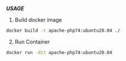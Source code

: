 ***USAGE***

1. Build docker image
```bash
docker build -t apache-php74:ubuntu20.04 ./
```
2. Run Container
```bash
docker run -dit apache-php74:ubuntu20.04
```